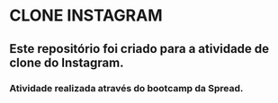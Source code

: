 # CLONE INSTAGRAM
## Este repositório foi criado para a atividade de clone do Instagram. 
### Atividade realizada através do bootcamp da Spread.
